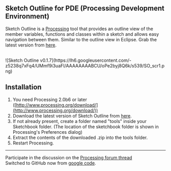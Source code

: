 Sketch Outline for PDE (Processing Development Environment)
-----------------------------------------------------------

Sketch Outline is a [Processing](http://www.processing.org) tool that provides an outline view of the member variables, functions and classes within a sketch and allows easy navigation between them. 
Similar to the outline view in Eclipse. 
Grab the latest version from [here](https://github.com/Manindra29/Sketch-Outline/raw/master/distribution/SketchOutline-0.1.7/download/SketchOutline-0.1.7.zip).

<br/>
![Sketch Outline v0.1.7](https://lh6.googleusercontent.com/-z5238q7xFq4/UMmf9i3uaFI/AAAAAAAABCU/oPe2byj8Q6k/s539/SO_scr1.png)
<br/>


## Installation

1. You need Processing 2.0b6 or later ([http://www.processing.org/download/](http://www.processing.org/download/))
2. Download the latest version of Sketch Outline from [here](https://github.com/Manindra29/Sketch-Outline/raw/master/distribution/SketchOutline-0.1.7/download/SketchOutline-0.1.7.zip).
3. If not already present, create a folder named "tools" inside your Sketchbook folder. (The location of the sketchbook folder is shown in Processing's Preferences dialog)
4. Extract the contents of the downloaded .zip into the tools folder.
5. Restart Processing.

------------------------------------------------------------------------------------
Participate in the discussion on the [Processing forum thread](https://forum.processing.org/topic/sketch-outline-new-processing-tool-announcement)
<br/>
Switched to GitHub now from [google code](http://code.google.com/p/sketch-outline/).